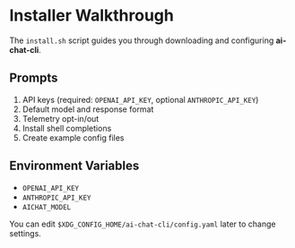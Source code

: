 # Installer Walkthrough

The `install.sh` script guides you through downloading and configuring **ai-chat-cli**.

## Prompts
1. API keys (required: `OPENAI_API_KEY`, optional `ANTHROPIC_API_KEY`)
2. Default model and response format
3. Telemetry opt-in/out
4. Install shell completions
5. Create example config files

## Environment Variables
- `OPENAI_API_KEY`
- `ANTHROPIC_API_KEY`
- `AICHAT_MODEL`

You can edit `$XDG_CONFIG_HOME/ai-chat-cli/config.yaml` later to change settings.
